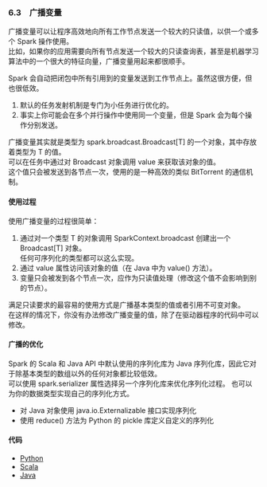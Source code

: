 ### 6.3　广播变量 ###
广播变量可以让程序高效地向所有工作节点发送一个较大的只读值，以供一个或多个 Spark 操作使用。  
比如，如果你的应用需要向所有节点发送一个较大的只读查询表，甚至是机器学习算法中的一个很大的特征向量，广播变量用起来都很顺手。  

Spark 会自动把闭包中所有引用到的变量发送到工作节点上。虽然这很方便，但也很低效。
1.  默认的任务发射机制是专门为小任务进行优化的。
2.  事实上你可能会在多个并行操作中使用同一个变量，但是 Spark 会为每个操作分别发送。

广播变量其实就是类型为 spark.broadcast.Broadcast[T] 的一个对象，其中存放着类型为 T 的值。  
可以在任务中通过对 Broadcast 对象调用 value 来获取该对象的值。  
这个值只会被发送到各节点一次，使用的是一种高效的类似 BitTorrent 的通信机制。
  
#### 使用过程 ####
使用广播变量的过程很简单：
1.  通过对一个类型 T 的对象调用 SparkContext.broadcast 创建出一个 Broadcast[T] 对象。  
任何可序列化的类型都可以这么实现。
2.  通过 value 属性访问该对象的值（在 Java 中为 value() 方法）。
3.  变量只会被发到各个节点一次，应作为只读值处理（修改这个值不会影响到别的节点）。

满足只读要求的最容易的使用方式是广播基本类型的值或者引用不可变对象。  
在这样的情况下，你没有办法修改广播变量的值，除了在驱动器程序的代码中可以修改。
  
#### 广播的优化 ####
Spark 的 Scala 和 Java API 中默认使用的序列化库为 Java 序列化库，因此它对于除基本类型的数组以外的任何对象都比较低效。  
可以使用 spark.serializer 属性选择另一个序列化库来优化序列化过程。
也可以为你的数据类型实现自己的序列化方式。
-   对 Java 对象使用 java.io.Externalizable 接口实现序列化
-   使用 reduce() 方法为 Python 的 pickle 库定义自定义的序列化

#### 代码 ####
-   [Python](P3BroadcastVariables.py)
-   [Scala](S3BroadcastVariables.scala)
-   [Java](J3BroadcastVariables.java)